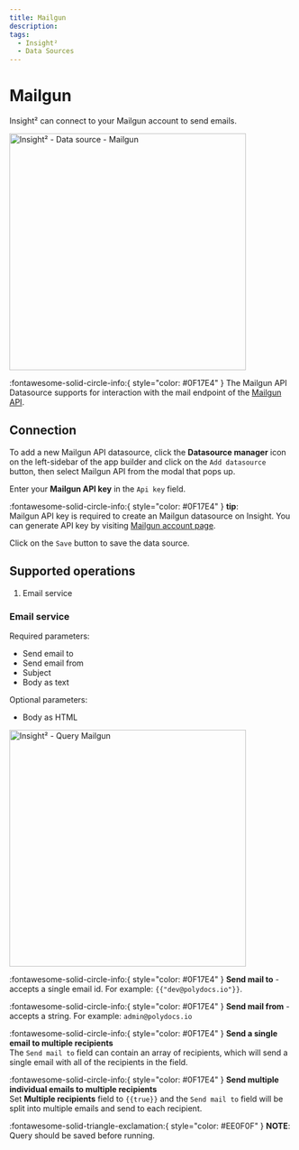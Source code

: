 ```yaml
---
title: Mailgun
description: 
tags:
  - Insight²
  - Data Sources
---
```


# Mailgun

Insight² can connect to your Mailgun account to send emails.

<img class="screenshot-full" src="/_images/insight2/datasource-reference/mailgun/mailgun-datasource.png" alt="Insight² - Data source - Mailgun" height="420" />

:fontawesome-solid-circle-info:{ style="color: #0F17E4" }
The Mailgun API Datasource supports for interaction with the mail endpoint of the [Mailgun API](https://documentation.mailgun.com/en/latest/api-intro.html#authentication-1).


## Connection

To add a new Mailgun API datasource, click the **Datasource manager** icon on the left-sidebar of the app builder and click on the `Add datasource` button, then select Mailgun API from the modal that pops up.

Enter your **Mailgun API key** in the `Api key` field.

:fontawesome-solid-circle-info:{ style="color: #0F17E4" } **tip**:<br>
Mailgun API key is required to create an Mailgun datasource on Insight. You can generate API key by visiting [Mailgun account page](https://app.mailgun.com/app/account/security/api_keys).

Click on the `Save` button to save the data source.

## Supported operations

1.  Email service

### Email service

Required parameters:

- Send email to
- Send email from
- Subject
- Body as text

Optional parameters:

- Body as HTML

<img class="screenshot-full" src="/_images/insight2/datasource-reference/mailgun/mailgun-datasource.png" alt="Insight² - Query Mailgun" height="420"/>


:fontawesome-solid-circle-info:{ style="color: #0F17E4" }
**Send mail to** - accepts a single email id.
For example:
`{{"dev@polydocs.io"}}`.

:fontawesome-solid-circle-info:{ style="color: #0F17E4" }
**Send mail from** - accepts a string.
For example: `admin@polydocs.io`


:fontawesome-solid-circle-info:{ style="color: #0F17E4" }
**Send a single email to multiple recipients**<br> The `Send mail to` field can contain an array of recipients, which will send a single email with all of the recipients in the field.

:fontawesome-solid-circle-info:{ style="color: #0F17E4" }
**Send multiple individual emails to multiple recipients**<br> Set <b>Multiple recipients</b> field to `{{true}}` and the `Send mail to` field will be split into multiple emails and send to each recipient.


:fontawesome-solid-triangle-exclamation:{ style="color: #EE0F0F" } **NOTE**: Query should be saved before running.

